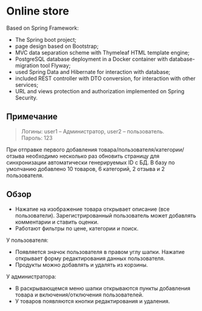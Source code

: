 # Online store
Based on Spring Framework: 
- The Spring boot project;
- page design based on Bootstrap;
- MVC data separation scheme with Thymeleaf HTML template engine;
- PostgreSQL database deployment in a Docker container with database-migration tool Flyway;
- used Spring Data and Hibernate for interaction with database;
- included REST controller with DTO conversion, for interaction with other services;
- URL and views protection and authorization implemented on Spring Security.

## Примечание
> Логины: user1 – Администратор, user2 – пользователь.  
> Пароль: 123  

При отправке первого добавления товара/пользователя/категории/отзыва необходимо несколько раз обновить страницу для синхронизации автоматически генерируемых ID с БД. В базу по умолчанию добавлено 10 товаров, 6 категорий, 2 отзыва и 2 пользователя.  

## Обзор
- Нажатие на изображение товара открывает описание (все пользователи). Зарегистрированный пользователь может добавлять комментарии и ставить оценки.
- Работают фильтры по цене, категории и поиск.

У пользователя:
- Появляется значок пользователя в правом углу шапки. Нажатие открывает форму редактирования данных пользователя.
- Продукты можно добавлять и удалять из корзины.

У администратора:
- В раскрывающемся меню шапки открываются пункты добавления товара и включения/отключения пользователей.
- У товаров появляются кнопки редактирования и удаления.

